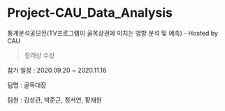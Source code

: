# Project-CAU_Data_Analysis
통계분석공모전(TV프로그램이 골목상권에 미치는 영향 분석 및 예측) - Hosted by CAU

> 장려상 수상

참가 일정 : 2020.09.20 ~ 2020.11.16

팀명 : 골목대장

팀원 : 김성관, 박준근, 정서연, 황재원
